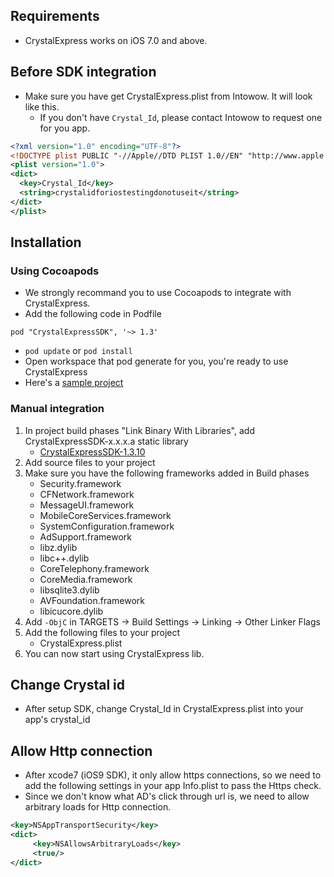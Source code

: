 ## Requirements
- CrystalExpress works on iOS 7.0 and above.

## Before SDK integration
- Make sure you have get CrystalExpress.plist from Intowow. It will look like this.
    - If you don't have `Crystal_Id`, please contact Intowow to request one for you app.

```xml
<?xml version="1.0" encoding="UTF-8"?>
<!DOCTYPE plist PUBLIC "-//Apple//DTD PLIST 1.0//EN" "http://www.apple.com/DTDs/PropertyList-1.0.dtd">
<plist version="1.0">
<dict>
  <key>Crystal_Id</key>
  <string>crystalidforiostestingdonotuseit</string>
</dict>
</plist>
```

## Installation
### Using Cocoapods
- We strongly recommand you to use Cocoapods to integrate with CrystalExpress.
- Add the following code in Podfile
```
pod "CrystalExpressSDK", '~> 1.3'
```
- `pod update` or `pod install`
- Open workspace that pod generate for you, you're ready to use CrystalExpress
- Here's a [sample project](https://github.com/roylo/CrystalExpressSample)

### Manual integration
1. In project build phases "Link Binary With Libraries", add CrystalExpressSDK-x.x.x.a static library
    - [CrystalExpressSDK-1.3.10](https://s3-ap-northeast-1.amazonaws.com/intowow/ios_manual_sdk/CrystalExpressSDK-1.3.10.zip)
2. Add source files to your project
3. Make sure you have the following frameworks added in Build phases
    - Security.framework
    - CFNetwork.framework
    - MessageUI.framework
    - MobileCoreServices.framework
    - SystemConfiguration.framework
    - AdSupport.framework
    - libz.dylib
    - libc++.dylib
    - CoreTelephony.framework
    - CoreMedia.framework
    - libsqlite3.dylib
    - AVFoundation.framework
    - libicucore.dylib
4. Add `-ObjC` in TARGETS -> Build Settings -> Linking -> Other Linker Flags
5. Add the following files to your project
    - CrystalExpress.plist
6. You can now start using CrystalExpress lib.

## Change Crystal id
- After setup SDK, change Crystal_Id in CrystalExpress.plist into your app's crystal_id

## Allow Http connection
- After xcode7 (iOS9 SDK), it only allow https connections, so we need to add the following settings in your app Info.plist to pass the Https check.
- Since we don't know what AD's click through url is, we need to allow arbitrary loads for Http connection.
```xml
<key>NSAppTransportSecurity</key>
<dict>
     <key>NSAllowsArbitraryLoads</key>
     <true/>
</dict>
```
